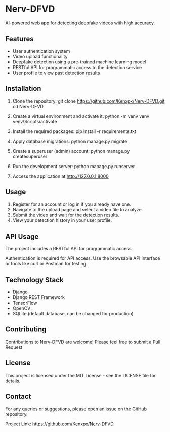 # Nerv-DFVD
AI-powered web app for detecting deepfake videos with high accuracy.

## Features

- User authentication system
- Video upload functionality
- Deepfake detection using a pre-trained machine learning model
- RESTful API for programmatic access to the detection service
- User profile to view past detection results

## Installation

1. Clone the repository:
   git clone https://github.com/Kenxpx/Nerv-DFVD.git
   cd Nerv-DFVD

2. Create a virtual environment and activate it:
   python -m venv venv
   venv\Scripts\activate

3. Install the required packages:
   pip install -r requirements.txt

4. Apply database migrations:
   python manage.py migrate

5. Create a superuser (admin) account:
   python manage.py createsuperuser

6. Run the development server:
   python manage.py runserver

7. Access the application at http://127.0.0.1:8000

## Usage

1. Register for an account or log in if you already have one.
2. Navigate to the upload page and select a video file to analyze.
3. Submit the video and wait for the detection results.
4. View your detection history in your user profile.

## API Usage

The project includes a RESTful API for programmatic access:

Authentication is required for API access. Use the browsable API interface or tools like curl or Postman for testing.

## Technology Stack

- Django
- Django REST Framework
- TensorFlow
- OpenCV
- SQLite (default database, can be changed for production)

## Contributing

Contributions to Nerv-DFVD are welcome! Please feel free to submit a Pull Request.

## License

This project is licensed under the MIT License - see the LICENSE file for details.

## Contact

For any queries or suggestions, please open an issue on the GitHub repository.

Project Link: https://github.com/Kenxpx/Nerv-DFVD
